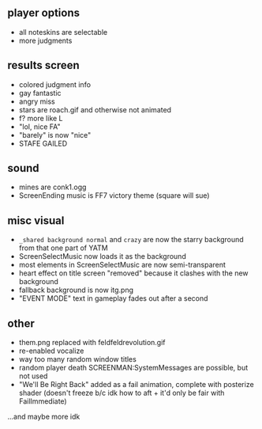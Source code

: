 ## player options
- all noteskins are selectable
- more judgments

## results screen
- colored judgment info
- gay fantastic
- angry miss
- stars are roach.gif and otherwise not animated
- f? more like L
- "lol, nice FA"
- "barely" is now "nice"
- STAFE GAILED

## sound
- mines are conk1.ogg
- ScreenEnding music is FF7 victory theme (square will sue)

## misc visual
- `_shared background normal` and `crazy` are now the starry background from that one part of YATM
- ScreenSelectMusic now loads it as the background
- most elements in ScreenSelectMusic are now semi-transparent
- heart effect on title screen "removed" because it clashes with the new background
- fallback background is now itg.png
- "EVENT MODE" text in gameplay fades out after a second

## other
- them.png replaced with feldfeldrevolution.gif
- re-enabled vocalize
- way too many random window titles
- random player death SCREENMAN:SystemMessages are possible, but not used
- "We'll Be Right Back" added as a fail animation, complete with posterize shader (doesn't freeze b/c idk how to aft + it'd only be fair with FailImmediate)

...and maybe more idk
